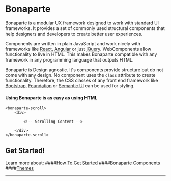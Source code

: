# Bonaparte 

Bonaparte is a modular UX framework designed to work with standard UI frameworks. 
It provides a set of commonly used structural components that help designers and developers to create better user experiences.

Components are written in plain JavaScript and work nicely with frameworks like [React](https://facebook.github.io/react/), [Angular](https://angularjs.org/) or just [jQuery](http://jquery.com). WebComponents allow functionality to live in HTML. This makes Bonaparte compatible with any framework in any programming language that outputs HTML.

Bonaparte is Design agnostic. It's components provide structure but do not come with any design. No component uses the `class` attribute to create functionality. Therefore, the CSS classes of any front end framework like [Bootstrap](http://getbootstrap.com/), [Foundation](http://foundation.zurb.com/) or [Semantic UI](http://semantic-ui.com/) can be used for styling.


#### Using Bonaparte is as easy as using HTML
```
<bonaparte-scroll>
    <div>
    
        <!-- Scrolling Content -->
    
    </div>
</bonaparte-scroll>
```
## Get Started!

Learn more about:
####[How To Get Started](getting-started/index.md)
####[Bonaparte Components](components/index.md)
####[Themes](themes/index.md)


---



